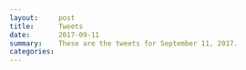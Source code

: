 ```yaml
---
layout:     post
title:      Tweets
date:       2017-09-11
summary:    These are the tweets for September 11, 2017.
categories:
---
```


